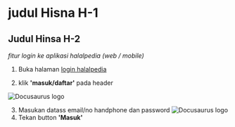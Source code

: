 # judul Hisna H-1
## Judul Hinsa H-2

_fitur login ke aplikasi halalpedia (web / mobile)_ 

1. Buka halaman [login halalpedia](https://www.halalpedia.com/guest-user/login-form)

2. klik __'masuk/daftar'__ pada header

![Docusaurus logo](https://halalpedia.oss-ap-southeast-5.aliyuncs.com/2021/09/20210909171803-6139df5b2b83e-tokokiperbandungkuning.jpg?x-oss-process=image/auto-orient,1/resize,m_pad,w_150,h_150/quality,q_80)

3. Masukan datass email/no handphone dan password
![Docusaurus logo](/img/formlogin.jpeg)
4. Tekan button __'Masuk'__